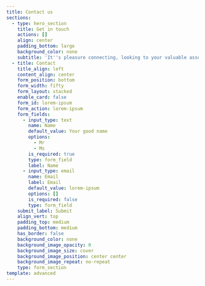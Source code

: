 ```yaml
---
title: Contact us
sections:
  - type: hero_section
    title: Get in touch
    actions: []
    align: center
    padding_bottom: large
    background_color: none
    subtitle: 'It''s pleasure connecting, looking to your valuable association'
  - title: Contact
    title_align: left
    content_align: center
    form_position: bottom
    form_width: fifty
    form_layout: stacked
    enable_card: false
    form_id: lorem-ipsum
    form_action: lorem-ipsum
    form_fields:
      - input_type: text
        name: Name
        default_value: Your good name
        options:
          - Mr
          - Ms
        is_required: true
        type: form_field
        label: Name
      - input_type: email
        name: Email
        label: Email
        default_value: lorem-ipsum
        options: []
        is_required: false
        type: form_field
    submit_label: Submit
    align_vert: top
    padding_top: medium
    padding_bottom: medium
    has_border: false
    background_color: none
    background_image_opacity: 0
    background_image_size: cover
    background_image_position: center center
    background_image_repeat: no-repeat
    type: form_section
template: advanced
---
```

